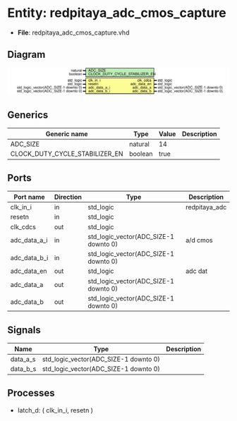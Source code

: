 # Entity: redpitaya_adc_cmos_capture

- **File**: redpitaya_adc_cmos_capture.vhd
## Diagram

![Diagram](redpitaya_adc_cmos_capture.svg "Diagram")
## Generics

| Generic name                   | Type    | Value | Description |
| ------------------------------ | ------- | ----- | ----------- |
| ADC_SIZE                       | natural | 14    |             |
| CLOCK_DUTY_CYCLE_STABILIZER_EN | boolean | true  |             |
## Ports

| Port name    | Direction | Type                                  | Description   |
| ------------ | --------- | ------------------------------------- | ------------- |
| clk_in_i     | in        | std_logic                             | redpitaya_adc |
| resetn       | in        | std_logic                             |               |
| clk_cdcs     | out       | std_logic                             |               |
| adc_data_a_i | in        | std_logic_vector(ADC_SIZE-1 downto 0) | a/d cmos      |
| adc_data_b_i | in        | std_logic_vector(ADC_SIZE-1 downto 0) |               |
| adc_data_en  | out       | std_logic                             | adc dat       |
| adc_data_a   | out       | std_logic_vector(ADC_SIZE-1 downto 0) |               |
| adc_data_b   | out       | std_logic_vector(ADC_SIZE-1 downto 0) |               |
## Signals

| Name      | Type                                  | Description |
| --------- | ------------------------------------- | ----------- |
| data_a_s  | std_logic_vector(ADC_SIZE-1 downto 0) |             |
|  data_b_s | std_logic_vector(ADC_SIZE-1 downto 0) |             |
## Processes
- latch_d: ( clk_in_i, resetn )
